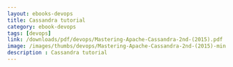 ```yaml
---
layout: ebooks-devops
title: Cassandra tutorial
category: ebook-devops
tags: [devops]
link: /downloads/pdf/devops/Mastering-Apache-Cassandra-2nd-(2015).pdf 
image: /images/thumbs/devops/Mastering-Apache-Cassandra-2nd-(2015)-min.png
description : Cassandra tutorial 
---
```












